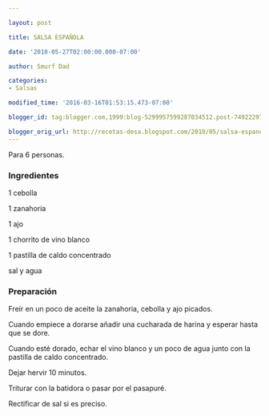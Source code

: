 ```yaml
---

layout: post

title: SALSA ESPAÑOLA

date: '2010-05-27T02:00:00.000-07:00'

author: Smurf Dad

categories:
- Salsas

modified_time: '2016-03-16T01:53:15.473-07:00'

blogger_id: tag:blogger.com,1999:blog-5299957599287034512.post-7492229724094275582

blogger_orig_url: http://recetas-desa.blogspot.com/2010/05/salsa-espanola.html
---
```


Para 6 personas.

<h3>Ingredientes</h3>

1 cebolla

1 zanahoria

1 ajo

1 chorrito de vino blanco

1 pastilla de caldo concentrado

sal y agua

<h3>Preparación</h3>

Freír en un poco de aceite la zanahoria, cebolla y ajo picados.

Cuando empiece a dorarse añadir una cucharada de harina y esperar hasta que se dore.

Cuando esté dorado, echar el vino blanco y un poco de agua junto con la pastilla de caldo concentrado.

Dejar hervir 10 minutos.

Triturar con la batidora o pasar por el pasapuré.

Rectificar de sal si es preciso.


